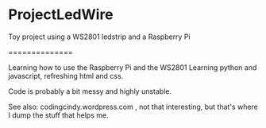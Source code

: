 ProjectLedWire
==============

Toy project using a WS2801 ledstrip and a Raspberry Pi

==============

Learning how to use the Raspberry Pi and the WS2801
Learning python and javascript, refreshing html and css.

Code is probably a bit messy and highly unstable.

See also: codingcindy.wordpress.com , not that interesting, but that's where I dump the stuff that helps me.
